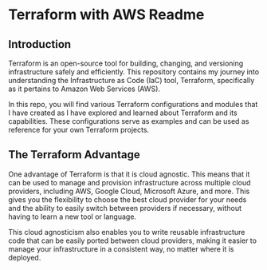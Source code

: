 # Terraform with AWS Readme
## Introduction
Terraform is an open-source tool for building, changing, and versioning infrastructure safely and efficiently. This repository contains my journey into understanding the Infrastructure as Code (IaC) tool, Terraform, specifically as it pertains to Amazon Web Services (AWS).

In this repo, you will find various Terraform configurations and modules that I have created as I have explored and learned about Terraform and its capabilities. These configurations serve as examples and can be used as reference for your own Terraform projects.

## The Terraform Advantage
One advantage of Terraform is that it is cloud agnostic. This means that it can be used to manage and provision infrastructure across multiple cloud providers, including AWS, Google Cloud, Microsoft Azure, and more. This gives you the flexibility to choose the best cloud provider for your needs and the ability to easily switch between providers if necessary, without having to learn a new tool or language.

This cloud agnosticism also enables you to write reusable infrastructure code that can be easily ported between cloud providers, making it easier to manage your infrastructure in a consistent way, no matter where it is deployed.